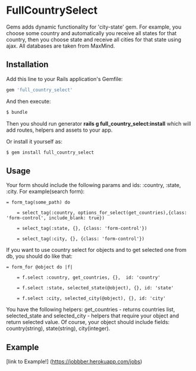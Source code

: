 # FullCountrySelect
Gems adds dynamic functionality for 'city-state' gem. For example, you choose
some country and automatically you receive all states for that country, then
you choose state and receive all cities for that state using ajax.
All databases are taken from MaxMind.

## Installation
Add this line to your Rails application's Gemfile:

```ruby
gem 'full_country_select'
```

And then execute:
```bash
$ bundle
```
Then you should run generator **rails g full_country_select:install** which will add
routes, helpers and assets to your app.

Or install it yourself as:
```bash
$ gem install full_country_select
```

## Usage
Your form should include the following params and ids: :country, :state, :city.
For example(search form):

    = form_tag(some_path) do

        = select_tag(:country, options_for_select(get_countries),{class: 'form-control', include_blank: true})

        = select_tag(:state, {}, {class: 'form-control'})

        = select_tag(:city, {}, {class: 'form-control'})

If you want to use country select for objects and to get selected one from db, you should do like that:

    = form_for @object do |f|

        = f.select :country, get_countries, {},  id: 'country'

        = f.select :state, selected_state(@object), {}, id: 'state'

        = f.select :city, selected_city(@object), {}, id: 'city'

You have the following helpers:  get_countries - returns countries list, selected_state and
selected_city - helpers that require your object and return selected value. Of course, your object
should include fields: country(string), state(string), city(integer).

## Example
[link to Example!] (https://jobbber.herokuapp.com/jobs)
